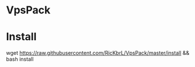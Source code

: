 # VpsPack

# Install

wget https://raw.githubusercontent.com/RicKbrL/VpsPack/master/install && bash install
